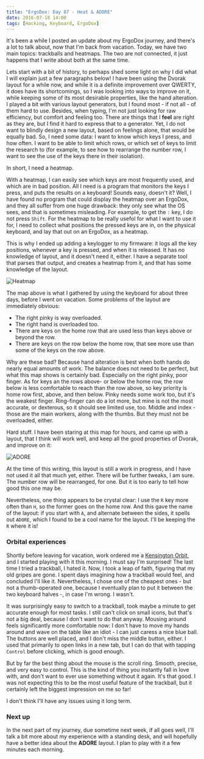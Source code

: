 ```yaml
---
title: "ErgoDox: Day 87 - Heat & ADORE"
date: 2016-07-18 14:00
tags: [Hacking, Keyboard, ErgoDox]
---
```


It's been a while I posted an update about my ErgoDox journey, and there's a lot
to talk about, now that I'm back from vacation. Today, we have two main topics:
trackballs and heatmaps. The two are not connected, it just happens that I write
about both at the same time.

Lets start with a bit of history, to perhaps shed some light on why I did what I
will explain just a few paragraphs below! I have been using the Dvorak layout
for a while now, and while it is a definite improvement over QWERTY, it does
have its shortcomings, so I was looking into ways to improve on it, while
keeping some of its most desirable properties, like the hand alteration. I
played a bit with various layout generators, but I found most - if not all - of
them hard to use. Besides, when typing, I'm not just looking for raw efficiency,
but comfort and feeling too. There are things that I **feel** are right as they
are, but I find it hard to express that to a generator. Yet, I do not want to
blindly design a new layout, based on feelings alone, that would be equally bad.
So, I need some data: I want to know which keys I press, and how often. I want
to be able to limit which rows, or which set of keys to limit the research to
(for example, to see how to rearrange the number row, I want to see the use of
the keys there in their isolation).

In short, I need a heatmap.

<!-- more -->

With a heatmap, I can easily see which keys are most frequently used, and which
are in bad position. All I need is a program that monitors the keys I press, and
puts the results on a keyboard! Sounds easy, doesn't it? Well, I have found no
program that could display the heatmap over an ErgoDox, and they all suffer from
one huge drawback: they only see what the OS sees, and that is sometimes
misleading. For example, to get the `:` key, I do not press `Shift`. For the
heatmap to be really usefol for what I want to use it for, I need to collect
what positions the pressed keys are in, on the physical keyboard, and lay that
out on an ErgoDox, as a heatmap.

This is why I ended up adding a keylogger to my firmware: it logs all the key
positions, whenever a key is pressed, and when it is released. It has no
knowledge of layout, and it doesn't need it, either. I have a separate tool that
parses that output, and creates a heatmap from it, and that has some knowledge
of the layout.

![Heatmap](/assets/asylum/images/posts/ergodox-day-87/heatmap-1.png)

The map above is what I gathered by using the keyboard for about three days,
before I went on vacation. Some problems of the layout are immediately obvious:

* The right pinky is way overloaded.
* The right hand is overloaded too.
* There are keys on the home row that are used less than keys above or beyond
  the row.
* There are keys on the row below the home row, that see more use than some of
  the keys on the row above.
  
Why are these bad? Because hand alteration is best when both hands do nearly
equal amounts of work. The balance does not need to be perfect, but what this
map shows is certainly bad. Especially on the right pinky, poor finger. As for
keys an the rows above- or below the home row, the row below is less comfortable
to reach than the row above, so key priority is home row first, above, and then
below. Pinky needs some work too, but it's the weakest finger. Ring-finger can
do a lot more, but mine is not the most accurate, or dexterous, so it should see
limited use, too. Middle and index - those are the main workers, along with the
thumbs. But they must not be overloaded, either.

Hard stuff. I have been staring at this map for hours, and came up with a
layout, that I think will work well, and keep all the good properties of Dvorak,
and improve on it:

![ADORE](/assets/asylum/images/posts/ergodox-day-87/adore.png)

At the time of this writing, this layout is still a work in progress, and I have
not used it all that much yet, either. There will be further tweaks, I am sure.
The number row will be rearranged, for one. But it is too early to tell how good
this one may be.

Nevertheless, one thing appears to be crystal clear: I use the `R` key more
often than `H`, so the former goes on the home row. And this gave the name of
the layout: if you start with `A`, and alternate between the sides, it spells
out `ADORE`, which I found to be a cool name for the layout. I'll be keeping the
`R` where it is!

### Orbital experiences

Shortly before leaving for vacation, work ordered me a
[Kensington Orbit][orbit], and I started playing with it this morning. I must
say I'm surprised! The last time I tried a trackball, I hated it. Now, I took a
leap of faith, figuring that my old gripes are gone. I spent days imagining how
a trackball would feel, and concluded I'll like it. Nevertheless, I chose one of
the cheapest ones - but not a thumb-operated one, because I eventually plan to
put it between the two keyboard halves -, in case I'm wrong. I wasn't.

 [orbit]: http://www.kensington.com/us/us/4493/k72337us/orbitspan-classregsymspan-trackball-with-scroll-ring

It was surprisingly easy to switch to a trackball, took maybe a minute to get
accurate enough for most tasks. I still can't click on small icons, but that's
not a big deal, because I don't want to do that anyway. Mousing around feels
significantly more comfortable now: I don't have to move my hands around and
wave on the table like an idiot - I can just caress a nice blue ball. The
buttons are well placed, and I don't miss the middle button, either. I used that
primarily to open links in a new tab, but I can do that with tapping `Control`
before clicking, which is good enough.

But by far the best thing about the mouse is the scroll ring. Smooth, precise,
and very easy to control. This is the kind of thing you instantly fall in love
with, and don't want to ever use something without it again. It's that good. I
was not expecting this to be the most useful feature of the trackball, but it
certainly left the biggest impression on me so far!

I don't think I'll have any issues using it long term.

### Next up

In the next part of my journey, due sometime next week, if all goes well, I'll
talk a bit more about my experience with a standing desk, and will hopefully
have a better idea about the **ADORE** layout. I plan to play with it a few
minutes each morning.
